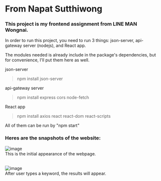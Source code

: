 # From Napat Sutthiwong

### This project is my frontend assignment from LINE MAN Wongnai.
In order to run this project, you need to run 3 things: json-server, api-gateway server (nodejs), and React app.

The modules needed is already include in the package's dependencies,
but for convenience, I'll put them here as well.

json-server
> npm install json-server

api-gateway server
> npm install express cors node-fetch

React app
> npm install axios react react-dom react-scripts

All of them can be run by "npm start"

### Heres are the snapshots of the website:
![image](https://user-images.githubusercontent.com/81351757/148670356-65f2fdb0-1a3f-4606-b403-a4adc025173a.png)<br />
This is the initial appearance of the webpage.<br /><br />

![image](https://user-images.githubusercontent.com/81351757/148670386-712e889e-625c-4b3e-af2d-0237e40bf68d.png)<br />
After user types a keyword, the results will appear.<br /><br />
